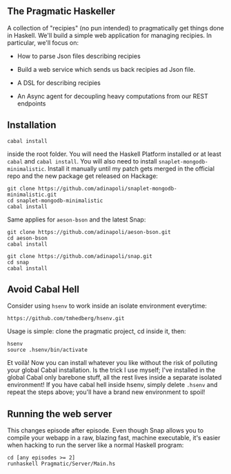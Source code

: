 
## The Pragmatic Haskeller

A collection of "recipies" (no pun intended) to pragmatically
get things done in Haskell. We'll build a simple web application for managing
recipies. In particular, we'll focus on:

* How to parse Json files describing recipies

* Build a web service which sends us back recipies ad Json file.

* A DSL for describing recipies

* An Async agent for decoupling heavy computations from our REST endpoints

## Installation

``` shell
cabal install
```

inside the root folder. You will need the Haskell Platform installed or
at least ```cabal``` and ```cabal install```. You will also need to install
```snaplet-mongodb-minimalistic```. Install it manually until my patch gets
merged in the official repo and the new package get released on Hackage:

```
git clone https://github.com/adinapoli/snaplet-mongodb-minimalistic.git
cd snaplet-mongodb-minimalistic
cabal install
```

Same applies for ```aeson-bson``` and the latest Snap:

```
git clone https://github.com/adinapoli/aeson-bson.git
cd aeson-bson
cabal install
```

```
git clone https://github.com/adinapoli/snap.git
cd snap
cabal install
```

## Avoid Cabal Hell
Consider using ```hsenv``` to work inside an isolate environment everytime:

```
https://github.com/tmhedberg/hsenv.git
```

Usage is simple: clone the pragmatic project, cd inside it, then:

```
hsenv
source .hsenv/bin/activate
```

Et voilà! Now you can install whatever you like without the risk of polluting
your global Cabal installation. Is the trick I use myself; I've installed in
the global Cabal only barebone stuff, all the rest lives inside a separate
isolated environment! If you have cabal hell inside hsenv, simply delete
```.hsenv``` and repeat the steps above; you'll have a brand new environment
to spoil!

## Running the web server

This changes episode after episode. Even though Snap allows you to compile
your webapp in a raw, blazing fast, machine executable, it's easier when
hacking to run the server like a normal Haskell program:

```
cd [any episodes >= 2]
runhaskell Pragmatic/Server/Main.hs
```
